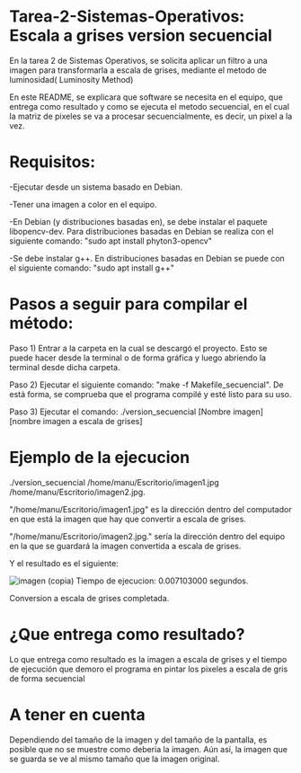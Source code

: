 # Tarea-2-Sistemas-Operativos: Escala a grises version secuencial
En la tarea 2 de Sistemas Operativos, se solicita aplicar un filtro a una imagen para transformarla a escala de grises, mediante el metodo de luminosidad( Luminosity Method)

En este README, se explicara que software se necesita en el equipo, que entrega como resultado y como se ejecuta el metodo secuencial, en el cual la matriz de pixeles se va a procesar secuencialmente, es decir, un pixel a la vez.

# Requisitos:
-Ejecutar desde un sistema basado en Debian.

-Tener una imagen a color en el equipo.

-En Debian (y distribuciones basadas en), se debe instalar el paquete libopencv-dev. Para distribuciones basadas en Debian se realiza con el siguiente comando: "sudo apt install phyton3-opencv"

-Se debe instalar g++. En distribuciones basadas en Debian se puede con el siguiente comando: "sudo apt install g++"

# Pasos a seguir para compilar el método:
Paso 1) Entrar a la carpeta en la cual se descargó el proyecto. Esto se puede hacer desde la terminal o de forma gráfica y luego abriendo la terminal desde dicha carpeta.

Paso 2) Ejecutar el siguiente comando: "make -f Makefile_secuencial". De está forma, se comprueba que el programa compilé y esté listo para su uso.

Paso 3) Ejecutar el comando: ./version_secuencial [Nombre imagen] [nombre imagen a escala de grises]

# Ejemplo de la ejecucion
./version_secuencial /home/manu/Escritorio/imagen1.jpg /home/manu/Escritorio/imagen2.jpg.

"/home/manu/Escritorio/imagen1.jpg" es la dirección dentro del computador en que está la imagen que hay que convertir a escala de grises.

"/home/manu/Escritorio/imagen2.jpg." sería la dirección dentro del equipo en la que se guardará la imagen convertida a escala de grises.

Y el resultado es el siguiente:

![imagen (copia)](https://github.com/manu22sg/Tarea-2-Sistemas-Operativos/assets/135477227/680d15d9-df15-4da4-abed-ec6e76d79c9a)
Tiempo de ejecucion: 0.007103000 segundos.

Conversion a escala de grises completada.


# ¿Que entrega como resultado?
Lo que entrega como resultado es la imagen a escala de grises y el tiempo de ejecución que demoro el programa en pintar los pixeles a escala de gris de forma secuencial
# A tener en cuenta
Dependiendo del tamaño de la imagen y del tamaño de la pantalla, es posible que no se muestre como deberia la imagen. Aún así, la imagen que se guarda se ve al mismo tamaño que la imagen original.

